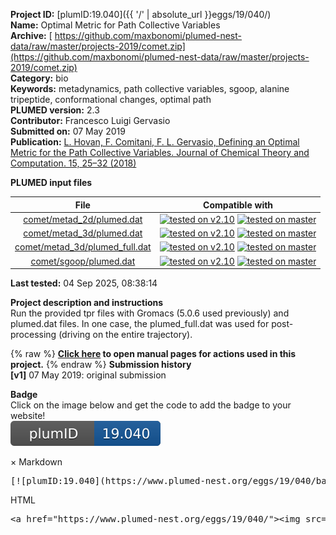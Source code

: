 **Project ID:** [plumID:19.040]({{ '/' | absolute_url }}eggs/19/040/)  
**Name:**  Optimal Metric for Path Collective Variables  
**Archive:** [ https://github.com/maxbonomi/plumed-nest-data/raw/master/projects-2019/comet.zip](https://github.com/maxbonomi/plumed-nest-data/raw/master/projects-2019/comet.zip)  
**Category:**  bio  
**Keywords:**  metadynamics, path collective variables, sgoop, alanine tripeptide, conformational changes, optimal path  
**PLUMED version:**  2.3  
**Contributor:**  Francesco Luigi Gervasio  
**Submitted on:** 07 May 2019  
**Publication:** [L. Hovan, F. Comitani, F. L. Gervasio, Defining an Optimal Metric for the Path Collective Variables. Journal of Chemical Theory and Computation. 15, 25–32 (2018)](http://dx.doi.org/10.1021/acs.jctc.8b00563)  
  
**PLUMED input files**  
  
| File     | Compatible with |  
|:--------:|:--------:|  
| [comet/metad_2d/plumed.dat](./data/comet/metad_2d/plumed.dat.md) |  [![tested on v2.10](https://img.shields.io/badge/v2.10-passing-green.svg)](data/comet/metad_2d/plumed.dat.plumed.stderr) [![tested on master](https://img.shields.io/badge/master-passing-green.svg)](data/comet/metad_2d/plumed.dat.plumed_master.stderr) |  
| [comet/metad_3d/plumed.dat](./data/comet/metad_3d/plumed.dat.md) |  [![tested on v2.10](https://img.shields.io/badge/v2.10-passing-green.svg)](data/comet/metad_3d/plumed.dat.plumed.stderr) [![tested on master](https://img.shields.io/badge/master-passing-green.svg)](data/comet/metad_3d/plumed.dat.plumed_master.stderr) |  
| [comet/metad_3d/plumed_full.dat](./data/comet/metad_3d/plumed_full.dat.md) |  [![tested on v2.10](https://img.shields.io/badge/v2.10-passing-green.svg)](data/comet/metad_3d/plumed_full.dat.plumed.stderr) [![tested on master](https://img.shields.io/badge/master-passing-green.svg)](data/comet/metad_3d/plumed_full.dat.plumed_master.stderr) |  
| [comet/sgoop/plumed.dat](./data/comet/sgoop/plumed.dat.md) |  [![tested on v2.10](https://img.shields.io/badge/v2.10-passing-green.svg)](data/comet/sgoop/plumed.dat.plumed.stderr) [![tested on master](https://img.shields.io/badge/master-passing-green.svg)](data/comet/sgoop/plumed.dat.plumed_master.stderr) |  
  
**Last tested:**  04 Sep 2025, 08:38:14
  
**Project description and instructions**  
Run the provided tpr files with Gromacs (5.0.6 used previously) and plumed.dat files. In one case, the plumed_full.dat was used for post-processing (driving on the entire trajectory).

  
{% raw %}
<b><a href="https://www.plumed.org/doc-master/user-doc/html/actionlist/?actions=METAD,ENDPLUMED,MATHEVAL,TORSION,PRINT" target="_blank">Click here</a> to open manual pages for actions used in this project.</b>
{% endraw %}
**Submission history**  
**[v1]** 07 May 2019: original submission  
  
**Badge**  
Click on the image below and get the code to add the badge to your website!  
<img src="./badge.svg" alt="plumeDnest:19.040" id="myBtn" class="badge">
<div id="myModal" class="modal">
  <div class="modal-content">
    <span class="close">&times;</span>
    Markdown<pre>[![plumID:19.040](https://www.plumed-nest.org/eggs/19/040/badge.svg)](https://www.plumed-nest.org/eggs/19/040/)</pre>
    HTML<pre>&lt;a href="https://www.plumed-nest.org/eggs/19/040/"&gt;&lt;img src="https://www.plumed-nest.org/eggs/19/040/badge.svg" alt="plumID:19.040"&gt;&lt;/a&gt;</pre>
  </div>
</div>

